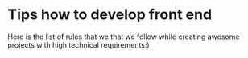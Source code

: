 # Tips how to develop front end

Here is the list of rules that we that we follow while creating awesome projects with high technical requirements:)